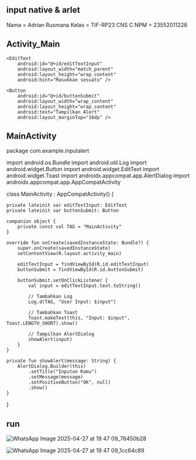 ## input native & arlet
Nama = Adrian Rusmana
Kelas = TIF-RP23 CNS C
NPM = 23552011228



## Activity_Main
<?xml version="1.0" encoding="utf-8"?>
<LinearLayout 
    xmlns:android="http://schemas.android.com/apk/res/android"
    android:layout_width="match_parent"
    android:layout_height="match_parent"
    android:orientation="vertical"
    android:padding="24dp">

    <EditText
        android:id="@+id/editTextInput"
        android:layout_width="match_parent"
        android:layout_height="wrap_content"
        android:hint="Masukkan sesuatu" />

    <Button
        android:id="@+id/buttonSubmit"
        android:layout_width="wrap_content"
        android:layout_height="wrap_content"
        android:text="Tampilkan Alert"
        android:layout_marginTop="16dp" />
</LinearLayout>

## MainActivity

package com.example.inputalert

import android.os.Bundle
import android.util.Log
import android.widget.Button
import android.widget.EditText
import android.widget.Toast
import androidx.appcompat.app.AlertDialog
import androidx.appcompat.app.AppCompatActivity

class MainActivity : AppCompatActivity() {

    private lateinit var editTextInput: EditText
    private lateinit var buttonSubmit: Button

    companion object {
        private const val TAG = "MainActivity"
    }

    override fun onCreate(savedInstanceState: Bundle?) {
        super.onCreate(savedInstanceState)
        setContentView(R.layout.activity_main)

        editTextInput = findViewById(R.id.editTextInput)
        buttonSubmit = findViewById(R.id.buttonSubmit)

        buttonSubmit.setOnClickListener {
            val input = editTextInput.text.toString()

            // Tambahkan Log
            Log.d(TAG, "User Input: $input")

            // Tambahkan Toast
            Toast.makeText(this, "Input: $input", Toast.LENGTH_SHORT).show()

            // Tampilkan AlertDialog
            showAlert(input)
        }
    }

    private fun showAlert(message: String) {
        AlertDialog.Builder(this)
            .setTitle("Inputan Kamu")
            .setMessage(message)
            .setPositiveButton("OK", null)
            .show()
    }
}

## run
![WhatsApp Image 2025-04-27 at 19 47 09_76450b28](https://github.com/user-attachments/assets/db9e6ec9-f2be-4335-b0da-bd1ea742ac74)

![WhatsApp Image 2025-04-27 at 19 47 09_1cc64c89](https://github.com/user-attachments/assets/ff42e557-dd66-46b2-a306-eb6e4b62f1f4)





